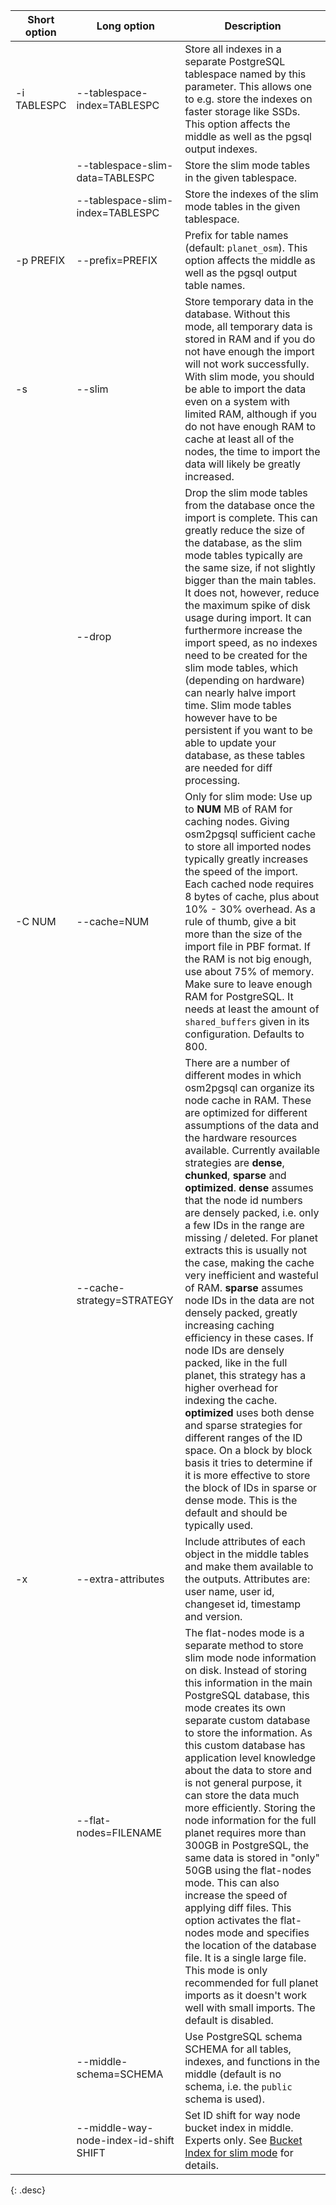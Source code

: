 | Short option | Long option | Description |
| ------------ | ----------- | --- |
| -i TABLESPC  | \--tablespace-index=TABLESPC | Store all indexes in a separate PostgreSQL tablespace named by this parameter. This allows one to e.g. store the indexes on faster storage like SSDs. This option affects the middle as well as the pgsql output indexes. |
|              | \--tablespace-slim-data=TABLESPC | Store the slim mode tables in the given tablespace. |
|              | \--tablespace-slim-index=TABLESPC | Store the indexes of the slim mode tables in the given tablespace. |
| -p PREFIX    | \--prefix=PREFIX | Prefix for table names (default: `planet_osm`). This option affects the middle as well as the pgsql output table names. |
| -s           | \--slim | Store temporary data in the database. Without this mode, all temporary data is stored in RAM and if you do not have enough the import will not work successfully. With slim mode, you should be able to import the data even on a system with limited RAM, although if you do not have enough RAM to cache at least all of the nodes, the time to import the data will likely be greatly increased. |
|              | \--drop | Drop the slim mode tables from the database once the import is complete. This can greatly reduce the size of the database, as the slim mode tables typically are the same size, if not slightly bigger than the main tables. It does not, however, reduce the maximum spike of disk usage during import. It can furthermore increase the import speed, as no indexes need to be created for the slim mode tables, which (depending on hardware) can nearly halve import time. Slim mode tables however have to be persistent if you want to be able to update your database, as these tables are needed for diff processing.
| -C NUM       | \--cache=NUM | Only for slim mode: Use up to **NUM** MB of RAM for caching nodes. Giving osm2pgsql sufficient cache to store all imported nodes typically greatly increases the speed of the import. Each cached node requires 8 bytes of cache, plus about 10% - 30% overhead. As a rule of thumb, give a bit more than the size of the import file in PBF format. If the RAM is not big enough, use about 75% of memory. Make sure to leave enough RAM for PostgreSQL. It needs at least the amount of `shared_buffers` given in its configuration. Defaults to 800. |
|              | \--cache-strategy=STRATEGY | There are a number of different modes in which osm2pgsql can organize its node cache in RAM. These are optimized for different assumptions of the data and the hardware resources available. Currently available strategies are **dense**, **chunked**, **sparse** and **optimized**. **dense** assumes that the node id numbers are densely packed, i.e. only a few IDs in the range are missing / deleted. For planet extracts this is usually not the case, making the cache very inefficient and wasteful of RAM. **sparse** assumes node IDs in the data are not densely packed, greatly increasing caching efficiency in these cases. If node IDs are densely packed, like in the full planet, this strategy has a higher overhead for indexing the cache. **optimized** uses both dense and sparse strategies for different ranges of the ID space. On a block by block basis it tries to determine if it is more effective to store the block of IDs in sparse or dense mode. This is the default and should be typically used. |
| -x           | \--extra-attributes | Include attributes of each object in the middle tables and make them available to the outputs. Attributes are: user name, user id, changeset id, timestamp and version. |
|              | \--flat-nodes=FILENAME | The flat-nodes mode is a separate method to store slim mode node information on disk. Instead of storing this information in the main PostgreSQL database, this mode creates its own separate custom database to store the information. As this custom database has application level knowledge about the data to store and is not general purpose, it can store the data much more efficiently. Storing the node information for the full planet requires more than 300GB in PostgreSQL, the same data is stored in "only" 50GB using the flat-nodes mode. This can also increase the speed of applying diff files. This option activates the flat-nodes mode and specifies the location of the database file. It is a single large file. This mode is only recommended for full planet imports as it doesn't work well with small imports. The default is disabled. |
|              | \--middle-schema=SCHEMA | Use PostgreSQL schema SCHEMA for all tables, indexes, and functions in the middle (default is no schema, i.e. the `public` schema is used). |
|              | \--middle-way-node-index-id-shift SHIFT | Set ID shift for way node bucket index in middle. Experts only. See [Bucket Index for slim mode](#bucket-index-for-slim-mode) for details. |
{: .desc}
